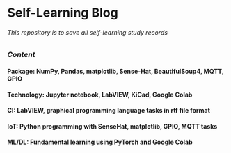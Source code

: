 # Self-Learning Blog

###### This repository is to save all self-learning study records

### **_Content_**

#### Package: NumPy, Pandas, matplotlib, Sense-Hat, BeautifulSoup4, MQTT, GPIO
 
#### Technology: Jupyter notebook, LabVIEW, KiCad, Google Colab

#### CI: LabVIEW, graphical programming language tasks in rtf file format

#### IoT: Python programming with SenseHat, matplotlib, GPIO, MQTT tasks

#### ML/DL: Fundamental learning using PyTorch and Google Colab 
